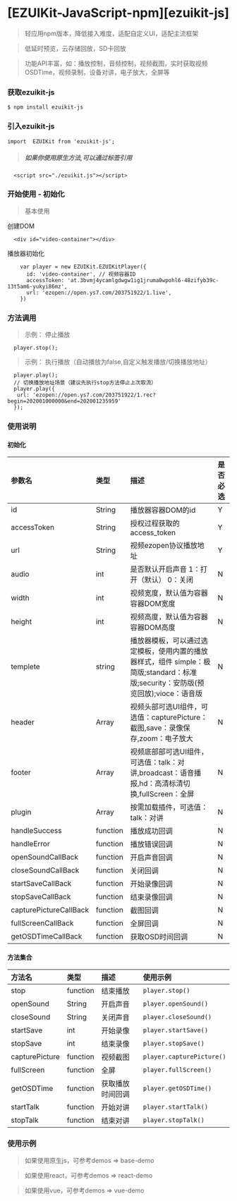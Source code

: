 #  [EZUIKit-JavaScript-npm][ezuikit-js]
>轻应用npm版本，降低接入难度，适配自定义UI，适配主流框架

> 低延时预览，云存储回放，SD卡回放

> 功能API丰富，如：播放控制，音频控制，视频截图，实时获取视频OSDTime，视频录制，设备对讲，电子放大，全屏等



### 获取ezuikit-js

```
$ npm install ezuikit-js
```
### 引入ezuikit-js

```
import  EZUIKit from 'ezuikit-js';
```

>##### 如果你使用原生方法,可以通过标签引用
```
  <script src="./ezuikit.js"></script>
```

### 开始使用 - 初始化
>基本使用

创建DOM

```
  <div id="video-container"></div>
```

播放器初始化

```
    var player = new EZUIKit.EZUIKitPlayer({
      id: 'video-container', // 视频容器ID
      accessToken: 'at.3bvmj4ycamlgdwgw1ig1jruma0wpohl6-48zifyb39c-13t5am6-yukyi86mz',
      url: 'ezopen://open.ys7.com/203751922/1.live',
    })
```

### 方法调用
> 示例： 停止播放

```
  player.stop();
```
> 示例： 执行播放（自动播放为false,自定义触发播放/切换播放地址）

```
  player.play();
  // 切换播放地址场景（建议先执行stop方法停止上次取流）
  player.play({
   url: 'ezopen://open.ys7.com/203751922/1.rec?begin=202001000000&end=202001235959'
  });
```

### 使用说明
#### 初始化

|参数名|类型|描述|是否必选|
|:--|:--|:--|:--|
|id|	String| 播放器容器DOM的id|	Y|
|accessToken|	String|	授权过程获取的access_token|	Y|
|url	|String|	视频ezopen协议播放地址	|Y|
|audio|	int	| 是否默认开启声音 1：打开（默认） 0：关闭	|N|
|width |int	| 视频宽度，默认值为容器容器DOM宽度	|N|
|height |int	| 视频高度，默认值为容器容器DOM高度	|N|
|templete |string	| 播放器模板，可以通过选定模板，使用内置的播放器样式，组件 simple：极简版;standard：标准版;security：安防版(预览回放);vioce：语音版 |N|
|header |Array	| 视频头部可选UI组件，可选值：capturePicture：截图,save：录像保存,zoom：电子放大 |N|
|footer |Array	| 视频底部部可选UI组件，可选值：talk：对讲,broadcast：语音播报,hd：高清标清切换,fullScreen：全屏 |N|
|plugin |Array	| 按需加载插件，可选值： talk：对讲 |N|
|handleSuccess |function	| 播放成功回调 |N|
|handleError |function	| 播放错误回调 |N|
|openSoundCallBack |function	| 开启声音回调 |N|
|closeSoundCallBack |function	| 关闭回调 |N|
|startSaveCallBack |function	| 开始录像回调 |N|
|stopSaveCallBack |function	| 结束录像回调 |N|
|capturePictureCallBack |function	| 截图回调 |N|
|fullScreenCallBack |function	| 全屏回调 |N|
|getOSDTimeCallBack |function	| 获取OSD时间回调 |N|


#### 方法集合

|方法名|类型|描述|使用示例|
|:--|:--|:--|:--|
|stop|	function| 结束播放|	`player.stop()`|
|openSound|	String|	开启声音|`player.openSound()`|
|closeSound	|String|关闭声音	|`player.closeSound()`|
|startSave|	int	|开始录像|`player.startSave()`|
|stopSave|int	|结束录像|`player.stopSave()`|
|capturePicture|	function| 视频截图|	`player.capturePicture()`|
|fullScreen|	function| 全屏|	`player.fullScreen()`|
|getOSDTime|	function| 获取播放时间回调|	`player.getOSDTime()`|
|startTalk|	function| 开始对讲|	`player.startTalk()`|
|stopTalk|	function| 结束对讲|	`player.stopTalk()`|

### 使用示例

> 如果使用原生js，可参考demos => base-demo

> 如果使用react，可参考demos => react-demo

> 如果使用vue，可参考demos => vue-demo
